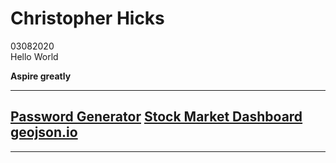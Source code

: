 <link rel="stylesheet" type="text/css" href="index.css">

# Christopher Hicks
03082020  
Hello World  

**Aspire greatly**

---
[Password Generator](/pass_generator.html)
[Stock Market Dashboard](/data-vis/data-vis.html)
[geojson.io](/geojson.io/index.html)
---
<div id="contact"></div>

---
<script type="text/javascript" src="index.js"></script>
